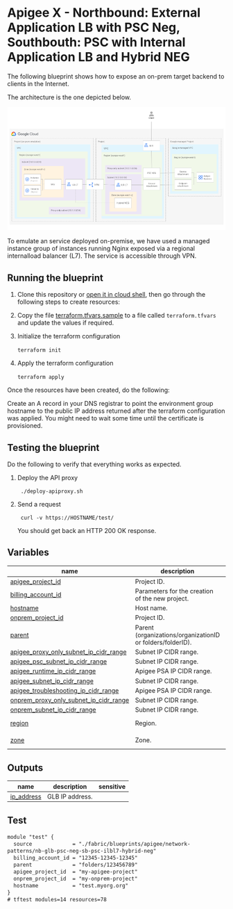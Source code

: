 # Apigee X - Northbound: External Application LB with PSC Neg, Southbouth: PSC with Internal Application LB and Hybrid NEG

The following blueprint shows how to expose an on-prem target backend to clients in the Internet.

The architecture is the one depicted below.

![Diagram](diagram.png)

To emulate an service deployed on-premise, we have used a managed instance group of instances running Nginx exposed via a regional internalload balancer (L7). The service is accessible through VPN.

## Running the blueprint

1. Clone this repository or [open it in cloud shell](https://ssh.cloud.google.com/cloudshell/editor?cloudshell_git_repo=https%3A%2F%2Fgithub.com%2Fterraform-google-modules%2Fcloud-foundation-fabric&cloudshell_print=cloud-shell-readme.txt&cloudshell_working_dir=blueprints%2F%apigee%2F/network-patterns/nb-glb-psc-neg-sb-psc-ilbl7-hybrid-neg), then go through the following steps to create resources:

2. Copy the file [terraform.tfvars.sample](./terraform.tfvars.sample) to a file called ```terraform.tfvars``` and update the values if required.

3. Initialize the terraform configuration

    ```terraform init```

4. Apply the terraform configuration

    ```terraform apply```

Once the resources have been created, do the following:

Create an A record in your DNS registrar to point the environment group hostname to the public IP address returned after the terraform configuration was applied. You might need to wait some time until the certificate is provisioned.

## Testing the blueprint

Do the following to verify that everything works as expected.

1. Deploy the API proxy

        ./deploy-apiproxy.sh

2. Send a request

        curl -v https://HOSTNAME/test/

    You should get back an HTTP 200 OK response.
<!-- BEGIN TFDOC -->

## Variables

| name | description | type | required | default |
|---|---|:---:|:---:|:---:|
| [apigee_project_id](variables.tf#L17) | Project ID. | <code>string</code> | ✓ |  |
| [billing_account_id](variables.tf#L53) | Parameters for the creation of the new project. | <code>string</code> | ✓ |  |
| [hostname](variables.tf#L58) | Host name. | <code>string</code> | ✓ |  |
| [onprem_project_id](variables.tf#L63) | Project ID. | <code>string</code> | ✓ |  |
| [parent](variables.tf#L81) | Parent (organizations/organizationID or folders/folderID). | <code>string</code> | ✓ |  |
| [apigee_proxy_only_subnet_ip_cidr_range](variables.tf#L23) | Subnet IP CIDR range. | <code>string</code> |  | <code>&#34;10.2.1.0&#47;24&#34;</code> |
| [apigee_psc_subnet_ip_cidr_range](variables.tf#L29) | Subnet IP CIDR range. | <code>string</code> |  | <code>&#34;10.2.2.0&#47;24&#34;</code> |
| [apigee_runtime_ip_cidr_range](variables.tf#L35) | Apigee PSA IP CIDR range. | <code>string</code> |  | <code>&#34;10.0.4.0&#47;22&#34;</code> |
| [apigee_subnet_ip_cidr_range](variables.tf#L41) | Subnet IP CIDR range. | <code>string</code> |  | <code>&#34;10.2.0.0&#47;24&#34;</code> |
| [apigee_troubleshooting_ip_cidr_range](variables.tf#L47) | Apigee PSA IP CIDR range. | <code>string</code> |  | <code>&#34;10.1.0.0&#47;28&#34;</code> |
| [onprem_proxy_only_subnet_ip_cidr_range](variables.tf#L69) | Subnet IP CIDR range. | <code>string</code> |  | <code>&#34;10.1.1.0&#47;24&#34;</code> |
| [onprem_subnet_ip_cidr_range](variables.tf#L75) | Subnet IP CIDR range. | <code>string</code> |  | <code>&#34;10.1.0.0&#47;24&#34;</code> |
| [region](variables.tf#L86) | Region. | <code>string</code> |  | <code>&#34;europe-west1&#34;</code> |
| [zone](variables.tf#L92) | Zone. | <code>string</code> |  | <code>&#34;europe-west1-c&#34;</code> |

## Outputs

| name | description | sensitive |
|---|---|:---:|
| [ip_address](outputs.tf#L17) | GLB IP address. |  |

<!-- END TFDOC -->

## Test

```hcl
module "test" {
  source             = "./fabric/blueprints/apigee/network-patterns/nb-glb-psc-neg-sb-psc-ilbl7-hybrid-neg"
  billing_account_id = "12345-12345-12345"
  parent             = "folders/123456789"
  apigee_project_id  = "my-apigee-project"
  onprem_project_id  = "my-onprem-project"
  hostname           = "test.myorg.org"
}
# tftest modules=14 resources=78
```
